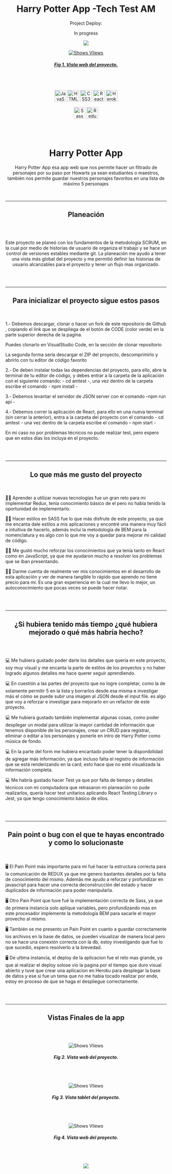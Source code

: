 <h1 align='center'> Harry Potter App -Tech Test AM </h1>

<p align="center">Project Deploy:</p>
<p align="center">In progress</p>

<p align="center">
<a href="https://harry-potter-aem.netlify.app/" target="_blank">
<img src="https://img.shields.io/badge/harry potter para AM  goNet-ir al sitio-pink?style=for-the-badge"/>
</p>

<div align='center'>

![Shows VIiews](https://raw.githubusercontent.com/AnnaLizarraga/Assets/main/Aseets%20AmTest/AMTest-web.JPG)

<h5 align='center'>Fig 1. Vista web del proyecto.</h5>

</div>

<br></br>

<div align="center">

<a href="https://developer.mozilla.org/en-US/docs/Web/JavaScript" target="_blank" rel="noreferrer"><img src="https://raw.githubusercontent.com/danielcranney/readme-generator/main/public/icons/skills/javascript-colored.svg" width="36" height="36" alt="JavaScript" /></a>
<a href="https://developer.mozilla.org/en-US/docs/Glossary/HTML5" target="_blank" rel="noreferrer"><img src="https://raw.githubusercontent.com/danielcranney/readme-generator/main/public/icons/skills/html5-colored.svg" width="36" height="36" alt="HTML5" /></a>
<a href="https://www.w3.org/TR/CSS/#css" target="_blank" rel="noreferrer"><img src="https://raw.githubusercontent.com/danielcranney/readme-generator/main/public/icons/skills/css3-colored.svg" width="36" height="36" alt="CSS3" /></a>
<a href="https://reactjs.org/" target="_blank" rel="noreferrer"><img src="https://raw.githubusercontent.com/danielcranney/readme-generator/main/public/icons/skills/react-colored.svg" width="36" height="36" alt="React" /></a>
<a href="https://www.heroku.com/" target="_blank" rel="noreferrer"><img src="https://raw.githubusercontent.com/danielcranney/readme-generator/main/public/icons/skills/heroku-colored.svg" width="36" height="36" alt="Heroku" /></a>

</p>

<a href="https://sass-lang.com/" target="_blank" rel="noreferrer"><img src="https://raw.githubusercontent.com/danielcranney/readme-generator/main/public/icons/skills/sass-colored.svg" width="36" height="36" alt="Sass" /></a>
<a href="https://redux.js.org/" target="_blank" rel="noreferrer"><img src="https://raw.githubusercontent.com/danielcranney/readme-generator/main/public/icons/skills/redux-colored.svg" width="36" height="36" alt="Redux" /></a>

</div>
<br></br>

<h1 align='center'>Harry Potter App</h1>

<p align='center'> Harry Potter App esa app web que nos permite hacer un filtrado de personajes por su paso por Howarts ya sean estudiantes o maestros, también nos permite guardar nuestros personajes favoritos en una lista de máximo 5 personajes</p>
<br>

---

<h2 align='center' >Planeación</h2>
<br></br>
<p align='center'>
Este proyecto se planeó con los fundamentos de la metodología SCRUM, en la cual por medio de historias de usuario de organiza el trabajo y se hace un control de versiones estables mediante git.
La planeación me ayudo a tener una vista más global del proyecto y me permitió definir las historias de usuario alcanzables para el proyecto y tener un flujo mas organizado.
</p>

<br></br>

---

<h2 align='center'>Para inicializar el proyecto sigue estos pasos</h2>

<br></br>
1.- Debemos descargar, clonar o hacer un fork de este repositorio de Github , copiando el link que se despliega de el botón de CODE (color verde) en la parte superior derecha de la pagina.

Puedes clonarlo en VisualStudio Code, en la sección de clonar repositorio

La segunda forma sería descargar el ZIP del proyecto, descomprimirlo y abrirlo con tu editor de código favorito

2.- De deben instalar todas las dependencias del proyecto, para ello, abre la terminal de tu editor de código, y debes entrar a la carpeta de la aplicación con el siguiente comando: - cd amtest -, una vez dentro de la carpeta escribe el comando - npm install -

3.- Debemos levantar el servidor de JSON server con el comando –npm run api -

4.- Debemos correr la aplicación de React, para ello en una nueva terminal (sin cerrar la anterior), entra a la carpeta del proyecto con el comando - cd amtest - una vez dentro de la carpeta escribe el comando – npm start -

En mi caso no por problemas técnicos no pude realizar test, pero espero que en estos días los incluya en el proyecto.

<br></br>

---

<h2 align='center'>Lo que más me gusto del proyecto</h2>
<br></br>
👩🏻 Aprender a utilizar nuevas tecnologías fue un gran reto para mi implementar Redux, tenía conocimiento básico de el pero no había tenido la oportunidad de implementarlo.

👩🏻 Hacer estilos en SASS fue lo que más disfrute de este proyecto, ya que me encanta dale estilos a mis aplicaciones y encontré una manera muy fácil e intuitiva de hacerlo, además incluí la metodología de BEM para la nomenclatura y es algo con lo que me voy a quedar para mejorar mi calidad de código.

👩🏻 Me gustó mucho reforzar los conocimientos que ya tenía tanto en React como en JavaScript, ya que me ayudaron mucho a resolver los problemas que se iban presentando.

👩🏻 Darme cuenta de realmente ver mis conocimientos en el desarrollo de esta aplicación y ver de manera tangible lo rápido que aprendo no tiene precio para mí. Es una gran experiencia en la cual me llevo lo mejor, un autoconocimiento que pocas veces se puede hacer notar.

<br></br>

---

<h2 align='center'>¿Si hubiera tenido más tiempo ¿qué hubiera mejorado o qué más habría hecho?</h2>
<br></br>

💻 Me hubiera gustado poder darle los detalles que quería en este proyecto, soy muy visual y me encanta la parte de estilos de los proyectos y no haber logrado algunos detalles me hace querer seguir aprendiendo.

💻 En cuestión a las partes del proyecto que no logre completar, como la de solamente permitir 5 en la lista y borrarlos desde esa misma e investigar más el cómo se puede subir una imagen al JSON desde el input file. es algo que voy a reforzar e investigar para mejorarlo en un refactor de este proyecto.

💻 Me hubiera gustado también implementar algunas cosas, como poder desplegar un modal para utilizar la mayor cantidad de información que tenemos disponible de los personajes, crear un CRUD para registrar, eliminar o editar a los personajes y ponerle en intro de Harry Potter como música de fondo.

💻 En la parte del form me hubiera encantado poder tener la disponibilidad de agregar más información, ya que incluso falta el registro de información que se está renderizando en la card, esto hace que no esté visualizada la información completa.

💻 Me habría gustado hacer Test ya que por falta de tiempo y detalles técnicos con mi computadora que retrasaron mi planeación no pude realizarlos, quería hacer test unitarios aplicando React Testing Library o Jest, ya que tengo conocimiento básico de ellos.

<br></br>

---

<h2 align='center'>Pain point o bug con el que te hayas encontrado y como lo solucionaste</h2>
<br></br>
🖥 El Pain Point más importante para mi fué hacer la estructura correcta para la comunicación de REDUX ya que me genero bastantes detalles por la falta de conocimiento del mismo. Además me ayudo a reforzar y profundizar en javascript para hacer una correcta deconstrucción del estado y hacer duplicados de información para poder manipularla.

🖥 Otro Pain Point que tuve fué la implementación correcta de Sass, ya que de primera instancia solo aplique variables, pero profundizando mas en este procesador implemente la metodología BEM para sacarle el mayor provecho al mismo.

🖥 También se me presento un Pain Point en cuanto a guardar correctamente los archivos en la base de datos, se pueden visualizar de manera local pero no se hace una conexión correcta con la db, estoy investigando que fue lo que sucedió, espero resolverlo a la brevedad.

🖥 De ultima instancia, el deploy de la aplicacion fue el reto mas grande, ya que al realizar el deploy solose vio la pagina por el tiempo que duro visual abierto y tuve que crear una aplicacion en Heroku para desplegar la base de datos y ese si fue un tema que no me habia tocado realizar por ende, estoy en proceso de que se haga el despliegue correctamente.

<br></br>

---

<h2 align='center'>Vistas Finales de la app</h2>
<br></br>

<div align="center">

![Shows VIiews](https://raw.githubusercontent.com/AnnaLizarraga/Assets/main/Aseets%20AmTest/AMTest-web.JPG)

<h5 align='center'>Fig 2. Vista web del proyecto.</h5>
<br></br>
</div>

<div align="center">

![Shows VIiews](https://raw.githubusercontent.com/AnnaLizarraga/Assets/main/Aseets%20AmTest/AMTest-tablet.JPG)

<h5 align='center'>Fig 3. Vista tablet del proyecto.</h5>
<br></br>
</div>

<div align="center">

![Shows VIiews](https://raw.githubusercontent.com/AnnaLizarraga/Assets/main/Aseets%20AmTest/AMTest-movil.JPG)

<h5 align='center'>Fig 4. Vista web del proyecto.</h5>
</div>

<br></br>

<p align="center">
<a href="https://harry-potter-aem.netlify.app/" target="_blank">
<img src="https://img.shields.io/badge/harry potter para AM  goNet-ir al sitio-pink?style=for-the-badge"/>
</p>
